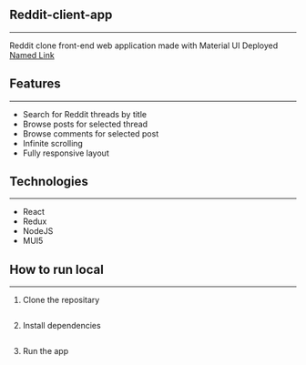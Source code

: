 ## Reddit-client-app ##
- - - -
Reddit clone front-end web application made with Material UI
Deployed [Named Link](https://reddit-client.atonkopiy.com/ "here")

## Features ##
- - - -
* Search for Reddit threads by title
* Browse posts for selected thread
* Browse comments for selected post
* Infinite scrolling
* Fully responsive layout

## Technologies ##
- - - -
* React
* Redux
* NodeJS
* MUI5

## How to run local ##
- - - -
1. Clone the repositary
```git clone https://github.com/a-dylean/reddit-client-app.git
```
2. Install dependencies
```npm install
```
3. Run the app
```npm run start
```